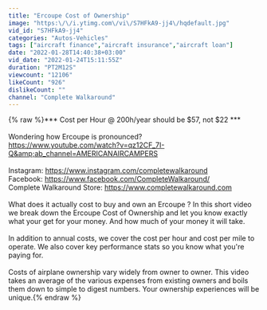 ```yaml
---
title: "Ercoupe Cost of Ownership"
image: "https:\/\/i.ytimg.com\/vi\/S7HFkA9-jj4\/hqdefault.jpg"
vid_id: "S7HFkA9-jj4"
categories: "Autos-Vehicles"
tags: ["aircraft finance","aircraft insurance","aircraft loan"]
date: "2022-01-28T14:40:38+03:00"
vid_date: "2022-01-24T15:11:55Z"
duration: "PT2M12S"
viewcount: "12106"
likeCount: "926"
dislikeCount: ""
channel: "Complete Walkaround"
---
```

{% raw %}*** Cost per Hour @ 200h/year should be $57, not $22 ***<br /><br />Wondering how Ercoupe is pronounced? <br /><a rel="nofollow" target="blank" href="https://www.youtube.com/watch?v=qz12CF_7I-Q&amp;ab_channel=AMERICANAIRCAMPERS">https://www.youtube.com/watch?v=qz12CF_7I-Q&amp;ab_channel=AMERICANAIRCAMPERS</a><br /><br />Instagram: <a rel="nofollow" target="blank" href="https://www.instagram.com/completewalkaround">https://www.instagram.com/completewalkaround</a><br />Facebook: <a rel="nofollow" target="blank" href="https://www.facebook.com/CompleteWalkaround/">https://www.facebook.com/CompleteWalkaround/</a><br />Complete Walkaround Store:   <a rel="nofollow" target="blank" href="https://www.completewalkaround.com">https://www.completewalkaround.com</a><br /><br />What does it actually cost to buy and own an Ercoupe ? In this short video we break down the Ercoupe  Cost of Ownership and let you know exactly what your get for your money. And how much of your money it will take. <br /><br />In addition to annual costs, we cover the cost per hour and cost per mile to operate. We also cover key performance stats so you know what you're paying for.<br /><br />Costs of airplane ownership vary widely from owner to owner.  This video takes an average of the various expenses from existing owners and boils them down to simple to digest numbers. Your ownership experiences will be unique.{% endraw %}
